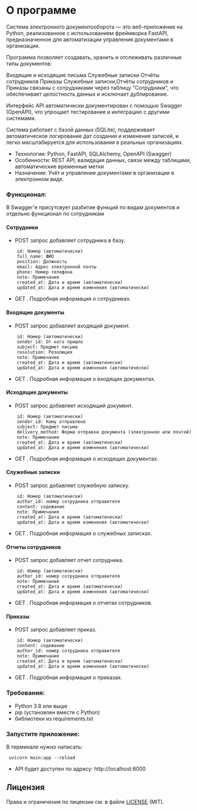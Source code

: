 # О программе
Система электронного документооборота — это веб-приложение на Python, реализованное с использованием фреймворка FastAPI, предназначенное для автоматизации управления документами в организации.

Программа позволяет создавать, хранить и отслеживать различные типы документов:

Входящие и исходящие письма
Служебные записки
Отчёты сотрудников
Приказы
Служебные записки,Отчёты сотрудников и Приказы связаны с сотрудниками через таблицу "Сотрудники", что обеспечивает целостность данных и исключает дублирование.

Интерфейс API автоматически документирован с помощью Swagger (OpenAPI), что упрощает тестирование и интеграцию с другими системами.

Система работает с базой данных (SQLite), поддерживает автоматическое логирование дат создания и изменения записей, и легко масштабируется для использования в реальных организациях.

- Технологии: Python, FastAPI, SQLAlchemy, OpenAPI (Swagger)
- Особенности: REST API, валидация данных, связи между таблицами, автоматические временные метки
- Назначение: Учёт и управление документами в организации в электронном виде.

### Функционал:

В Swagger'е присутсвует разбитие функций по видам документов и отдельно функционал по сотрудникам

#### Сотрудники
- POST запрос добавляет сотрудника в базу.

```
    id: Номер (автоматически)
    full_name: ФИО
    position: Должность
    email: Адрес электронной почты
    phone: Номер телефона
    note: Примечание
    created_at: Дата и время (автоматически)
    updated_at: Дата и время изменения (автоматически)
```

- GET .
Подробная информация о сотрудниках.

#### Входящие документы
- POST запрос добавляет входящий документ.

```
    id: Номер (автоматически)
    sender_id: От кого пришло
    subject: Предмет письма
    resolution: Резолюция
    note: Примечание
    created_at: Дата и время (автоматически)
    updated_at: Дата и время изменения (автоматически)
```

- GET .
Подробная информация о входящих документах.

#### Исходящие документы
- POST запрос добавляет исходящий документ.

```
    id: Номер (автоматически)
    sender_id: Кому отправлено
    subject: Предмет письма
    delivery_method: Форма отправки документа (электронное или почтой)
    note: Примечание
    created_at: Дата и время (автоматически)
    updated_at: Дата и время изменения (автоматически)
```

- GET .
Подробная информация о исходящих документах.

#### Служебные записки
- POST запрос добавляет служебную записку.

```
    id: Номер (автоматически)
    author_id: номер сотрудника отправителя
    content: содежание
    note: Примечание
    created_at: Дата и время (автоматически)
    updated_at: Дата и время изменения (автоматически)
```

- GET .
Подробная информация о служебных записках.

#### Отчеты сотрудников
- POST запрос добавляет отчет сотрудника.

```
    id: Номер (автоматически)
    author_id: номер сотрудника отправителя
    note: Примечание
    created_at: Дата и время (автоматически)
    updated_at: Дата и время изменения (автоматически)
```

- GET .
Подробная информация о отчетах сотрудников.

#### Приказы
- POST запрос добавляет приказ.

```
    id: Номер (автоматически)
    content: содежание
    author_id: номер сотрудника отправителя
    note: Примечание
    created_at: Дата и время (автоматически)
    updated_at: Дата и время изменения (автоматически)
```

- GET .
Подробная информация о приказах.

### Требования:
- Python 3.8 или выше
- pip (установлен вместе с Python)
- библиотеки из requirements.txt

### Запустите приложение:
В терминале нужно написать:
```
 uvicorn main:app --reload
```
- API будет доступен по адресу: http://localhost:8000

## Лицензия

Права и ограничения по лицензии см. в файле [LICENSE](LICENSE.md) (MIT).
